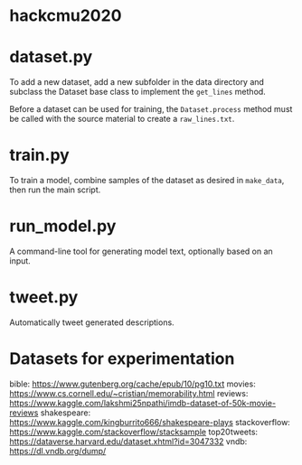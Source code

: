 # hackcmu2020

# dataset.py
To add a new dataset, add a new subfolder in the data directory and subclass 
the Dataset base class to implement the `get_lines` method.

Before a dataset can be used for training, the `Dataset.process` method must be
called with the source material to create a `raw_lines.txt`.

# train.py
To train a model, combine samples of the dataset as desired in `make_data`, then
run the main script.

# run_model.py
A command-line tool for generating model text, optionally based on an input.

# tweet.py
Automatically tweet generated descriptions.

# Datasets for experimentation
bible: https://www.gutenberg.org/cache/epub/10/pg10.txt
movies: https://www.cs.cornell.edu/~cristian/memorability.html
reviews: https://www.kaggle.com/lakshmi25npathi/imdb-dataset-of-50k-movie-reviews
shakespeare: https://www.kaggle.com/kingburrito666/shakespeare-plays
stackoverflow: https://www.kaggle.com/stackoverflow/stacksample
top20tweets: https://dataverse.harvard.edu/dataset.xhtml?id=3047332
vndb: https://dl.vndb.org/dump/
